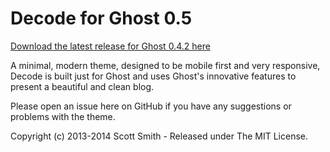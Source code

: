 # Decode for Ghost 0.5
[Download the latest release for Ghost 0.4.2 here](https://github.com/ScottSmith95/Decode-for-Ghost/archive/0.6.0.zip)

A minimal, modern theme, designed to be mobile first and very responsive, Decode is built just for Ghost and uses Ghost's innovative features to present a beautiful and clean blog.

Please open an issue here on GitHub if you have any suggestions or problems with the theme.

Copyright (c) 2013-2014 Scott Smith - Released under The MIT License.
